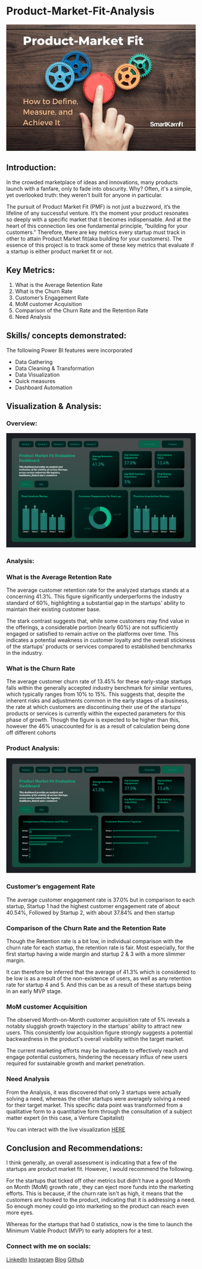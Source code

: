 # Product-Market-Fit-Analysis

![](https://github.com/rubytechme/Product-Market-Fit-Analysis/blob/main/PMF1.jpg)

## Introduction:

In the crowded marketplace of ideas and innovations, many products launch with a fanfare, only to fade into obscurity. Why? Often, it's a simple, yet overlooked truth: they weren't built for anyone in particular.

The pursuit of Product Market Fit (PMF) is not just a buzzword, it’s the lifeline of any successful venture. It’s the moment your product resonates so deeply with a specific market that it becomes indispensable. And at the heart of this connection lies one fundamental principle, “building for your customers.”
Therefore, there are key metrics every startup must track in other to attain Product Market fit(aka building for your customers). The essence of this project is to track some of these key metrics that evaluate if a startup is either product market fit or not.


## Key Metrics:

1. What is the Average Retention Rate 
2. What is the Churn Rate
3. Customer’s Engagement Rate
4. MoM customer Acquisition
5. Comparison of the Churn Rate and the Retention Rate
6. Need Analysis

## Skills/ concepts demonstrated:

The following Power BI features were incorporated
- Data Gathering
- Data Cleaning & Transformation
- Data Visualization
- Quick measures
- Dashboard Automation

## Visualization & Analysis: 

### Overview:

![](https://github.com/rubytechme/Product-Market-Fit-Analysis/blob/main/PMF02.png)

### Analysis:

### What is the Average Retention Rate

The average customer retention rate for the analyzed startups stands at a concerning 41.3%. This figure significantly underperforms the industry standard of 60%, highlighting a substantial gap in the startups' ability to maintain their existing customer base. 

The stark contrast suggests that, while some customers may find value in the offerings, a considerable portion (nearly 60%) are not sufficiently engaged or satisfied to remain active on the platforms over time. This indicates a potential weakness in customer loyalty and the overall stickiness of the startups' products or services compared to established benchmarks in the industry.

### What is the Churn Rate

The average customer churn rate of 13.45% for these early-stage startups falls within the generally accepted industry benchmark for similar ventures, which typically ranges from 10% to 15%. This suggests that, despite the inherent risks and adjustments common in the early stages of a business, the rate at which customers are discontinuing their use of the startups' products or services is currently within the expected parameters for this phase of growth.
Though the figure is expected to be higher than this, however the 46% unaccounted for is as a result of calculation being done off different cohorts

### Product Analysis:

![](https://github.com/rubytechme/Product-Market-Fit-Analysis/blob/main/PMF01.png)


### Customer’s engagement Rate

The average customer engagement rate is 37.0% but in comparison to each startup, Startup 1 had the highest customer engagement rate of about 40.54%, Followed by Startup 2, with about 37.84% and then startup 


### Comparison of the Churn Rate and the Retention Rate

Though the Retention rate is a bit low, in individual comparison with the churn rate for each startup, the retention rate is fair. Most especially, for the first startup having a wide margin and startup 2 & 3 with a more slimmer margin. 

It can therefore be inferred that the average of  41.3% which is considered to be low is as a result of the non-existence of users, as well as any retention rate for startup 4 and 5.  And this can be as a result of these startups being in an early MVP stage.


### MoM customer Acquisition

The observed Month-on-Month  customer acquisition rate of 5% reveals a notably sluggish growth trajectory in the startups' ability to attract new users. This consistently low acquisition figure strongly suggests a potential backwardness in the product's overall visibility within the target market. 

The current marketing efforts may be inadequate to effectively reach and engage potential customers, hindering the necessary influx of new users required for sustainable growth and market penetration.


### Need Analysis

From the Analysis, it was discovered that only 3 startups were actually solving a need, whereas the other startups were averagely solving a need for their target market. This specific data point was transformed from a qualitative form to a quantitative form  through the consultation of a subject matter expert (in this case, a Venture Capitalist)

You can interact with the live visualization [HERE](https://app.powerbi.com/groups/me/reports/48051f89-a36b-4b97-876a-c70e292092f7/ReportSection?experience=power-bi)


## Conclusion and Recommendations:

I think generally, an overall assessment is indicating that a few of the startups are product market fit. However, I would recommend the following.

For the startups that ticked off other metrics but didn’t have a good Month on Month (MoM) growth rate , they can eject more funds into the marketing efforts. This is because, if the churn rate isn't as high, it means that the customers are hooked to the product, indicating that it is addressing a need. So enough money could go into marketing so the product can reach even more eyes.

Whereas for the startups that had 0 statistics, now is the time to launch the  Minimum Viable Product (MVP) to early adopters for a test.

### Connect with me on socials:
[LinkedIn](https://www.linkedin.com/in/ruby-ihekweme-aat-b25001174/)
[Instagram](https://www.instagram.com/rubydeeglobal?igsh=a3ZuZ2xwbXU4aXR1&utm_source=qr)
[Blog](https://medium.com/@rubyugonnaya)
[Github](https://github.com/rubytechme)







